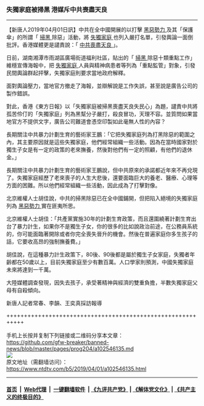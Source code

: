### 失獨家庭被掃黑 港媒斥中共喪盡天良
------------------------

<div class="post_content" itemprop="articleBody">
 <p>
  【新唐人2019年04月01日訊】中共在全中國開展的以打擊
  <a href="https://www.ntdtv.com/b5/黑惡勢力.htm">
   黑惡勢力
  </a>
  及其「保護傘」的所謂「
  <a href="https://www.ntdtv.com/b5/掃黑.htm">
   掃黑
  </a>
  除惡」活動，將
  <a href="https://www.ntdtv.com/b5/失獨家庭.htm">
   失獨家庭
  </a>
  也列入嚴打名單，引發輿論一面倒批評。香港媒體更是譴責說：「
  <a href="https://www.ntdtv.com/b5/中共喪盡天良.htm">
   中共喪盡天良
  </a>
  」。
 </p>
 <p>
  日前，湖南湘潭市雨湖區廣場街道福利社區，貼出的「
  <a href="https://www.ntdtv.com/b5/掃黑.htm">
   掃黑
  </a>
  除惡十類重點工作」維穩宣傳海報中，把
  <a href="https://www.ntdtv.com/b5/失獨家庭.htm">
   失獨家庭
  </a>
  人員與精神病患者等列為「重點監管」對象，引發民間輿論群起抨擊，失獨家庭則要求當地政府解釋。
 </p>
 <p>
  面對輿論壓力，當地官方撤走了海報，並辯解說是工作失誤，甚至說是廣告公司的製作錯誤。
 </p>
 <p>
  對此，香港《東方日報》以「失獨家庭被掃黑喪盡天良失民心」為題，譴責中共將孤苦伶仃的「失獨家庭」列為黑幫分子嚴打，殺良冒功，天理不容。並質問如果當地官方不提供文字，廣告公司難道會憑空印製如此毫無人性的內容？
 </p>
 <p>
  長期關注中共暴力計劃生育的藝術家王鵬：「它把失獨家庭列為打黑除惡的範圍之內，其主要原因就是這些失獨家庭，他們經常組織一些活動。因為在當時國家對於獨生子女是有一定的政策的老來撫養，然後對他們有一定的照顧，有他們的退休金。」
 </p>
 <p>
  長期關注中共暴力計劃生育的藝術家王鵬說，但中共原來的承諾都近年來不再兌現了。失獨家庭經歷了老來喪子的人生大悲後，還要面臨巨大的養老、醫療、心理等方面的困難。所以他們經常組織一些活動，因此成為了打擊對像。
 </p>
 <p>
  北京維權人士胡佳說，中共的掃黑除惡已在全中國鋪開，但把陷入絕境的失獨家庭列為
  <a href="https://www.ntdtv.com/b5/黑惡勢力.htm">
   黑惡勢力
  </a>
  實在匪夷所思。
 </p>
 <p>
  北京維權人士胡佳：「共產黨實施30年的計劃生育政策，而且還圍繞著計劃生育出台了暴力計生，如果你不是獨生子女，你的很多的比如說政治前途，在公務員系統的，你可能面臨著開除或者你完全喪失晉升的機會。然後在普遍家庭你多生孩子的話，它要收高昂的強制撫養費。」
 </p>
 <p>
  胡佳說，在這種暴力計生政策下，80後、90後都是屬於獨生子女家庭，失獨者年齡都在50歲以上，目前失獨家庭至少有數百萬。人口學家則預測，中國失獨家庭未來將達到一千萬。
 </p>
 <p>
  大陸媒體調查發現，因失去孩子，承受著精神與經濟的雙重負擔，半數失獨家庭父母有自殺傾向。
 </p>
 <p>
  新唐人記者常春、李韻、王奕真採訪報導
 </p>
 <div class="single_ad">
 </div>
</div>

+++++++++++++++++++++++++++++++++++++++++++++++++++++++++++<br/><br/>
手机上长按并复制下列链接或二维码分享本文章：<br/>
https://github.com/gfw-breaker/banned-news/blob/master/pages/prog204/a102546135.md <br/>
<a href='https://github.com/gfw-breaker/banned-news/blob/master/pages/prog204/a102546135.md'><img src='https://github.com/gfw-breaker/banned-news/blob/master/pages/prog204/a102546135.md.png'/></a> <br/>
原文地址（需翻墙访问）：https://www.ntdtv.com/b5/2019/04/01/a102546135.html


------------------------
#### [首页](https://github.com/gfw-breaker/banned-news/blob/master/README.md) &nbsp;|&nbsp; [Web代理](https://github.com/labour-camp/helloworld) &nbsp;|&nbsp; [一键翻墙软件](https://github.com/gfw-breaker/nogfw/blob/master/README.md) &nbsp;| [《九评共产党》](https://github.com/gfw-breaker/9ping.md/blob/master/README.md#九评之一评共产党是什么) | [《解体党文化》](https://github.com/gfw-breaker/jtdwh.md/blob/master/README.md) | [《共产主义的终极目的》](https://github.com/gfw-breaker/gczydzjmd.md/blob/master/README.md)

